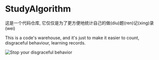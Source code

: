 # StudyAlgorithm
这是一个代码仓库, 它仅仅是为了更方便地统计自己的做(diu)题(ren)记(xing)录(wei)

This is a code's warehouse, and it's just to make it easier to count, disgraceful behaviour, learning records.

![Stop your disgraceful behavior](https://raw.githubusercontent.com/Hstb1230/StudyAlgorithm/master/disgraceful%20behavior.png)
